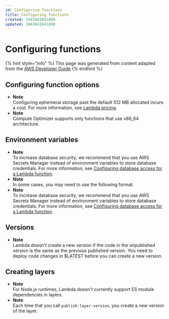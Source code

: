 ```yaml
---
id: Configuring functions
title: Configuring functions
created: 1683841041000
updated: 1683841041000
---
```

# Configuring functions

{% hint style="info" %}
This page was generated from content adapted from the [AWS Developer Guide](https://github.com/awsdocs/aws-lambda-developer-guide.git)
{% endhint %}

## Configuring function options

- **Note**  
 Configuring ephemeral storage past the default 512 MB allocated incurs a cost\. For more information, see [Lambda pricing](https://aws.amazon.com/lambda/pricing)\.
- **Note**  
Compute Optimizer supports only functions that use x86\_64 architecture\.


## Environment variables

- **Note**  
To increase database security, we recommend that you use AWS Secrets Manager instead of environment variables to store database credentials\. For more information, see [Configuring database access for a Lambda function](https://docs.aws.amazon.com/lambda/latest/dg/configuration-database.html)\.
- **Note**  
In some cases, you may need to use the following format:
- **Note**  
To increase database security, we recommend that you use AWS Secrets Manager instead of environment variables to store database credentials\. For more information, see [Configuring database access for a Lambda function](https://docs.aws.amazon.com/lambda/latest/dg/configuration-database.html)\.


## Versions

- **Note**  
Lambda doesn't create a new version if the code in the unpublished version is the same as the previous published version\. You need to deploy code changes in $LATEST before you can create a new version\.


## Creating layers

- **Note**  
For Node\.js runtimes, Lambda doesn't currently support ES module dependencies in layers\.
- **Note**  
Each time that you call `publish-layer-version`, you create a new version of the layer\.

